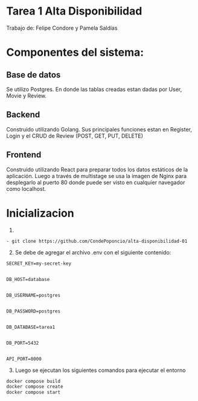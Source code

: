 # Tarea 1 Alta Disponibilidad

Trabajo de: Felipe Condore y Pamela Saldías

# Componentes del sistema:

## Base de datos
Se utilizo Postgres. En donde las tablas creadas estan dadas por User, Movie y Review.

## Backend
Construido utilizando Golang. Sus principales funciones estan en Register, Login y el CRUD de Review (POST, GET, PUT, DELETE)

## Frontend
Construido utilizando React para preparar todos los datos estáticos de la aplicación. Luego a través de multistage se usa la imagen de Nginx para desplegarlo al puerto 80 donde puede ser visto en cualquier navegador como localhost.

# Inicializacion
1.
```
- git clone https://github.com/CondePoponcio/alta-disponibilidad-01
```
2. Se debe de agregar el archivo .env con el siguiente contenido:


```env
SECRET_KEY=my-secret-key


DB_HOST=database


DB_USERNAME=postgres


DB_PASSWORD=postgres


DB_DATABASE=tarea1


DB_PORT=5432


API_PORT=8000
```

3. Luego se ejecutan los siguientes comandos para ejecutar el entorno
```bash
docker compose build
docker compose create
docker compose start
```
